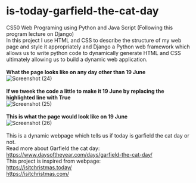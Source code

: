 # is-today-garfield-the-cat-day
CS50 Web Programing using Python and Java Script (Following this program lecture on Django)
<br />
In this project I use HTML and CSS to describe the structure of my web page and style it appropriately and Django a Python web framework which allows us to write python code to dynamically generate HTML and CSS ultimately allowing us to build a dynamic web application.
<br /><br />
**What the page looks like on any day other than 19 June**
<br />
![Screenshot (24)](https://user-images.githubusercontent.com/79200249/183664309-08269559-75cc-4c1b-bffe-6e8a626a5f46.png)
<br /><br />
**If we tweek the code a little to make it 19 June by replacing the highlighted line with True**
<br />
![Screenshot (25)](https://user-images.githubusercontent.com/79200249/183664608-343f2fe1-8a07-4b35-93e5-0a6ac382a8c2.png)
<br /><br />
**This is what the page would look like on 19 June**
<br />
![Screenshot (26)](https://user-images.githubusercontent.com/79200249/183664697-db77c39d-4256-411b-b01d-2fbb0f99c3b7.png)
<br /><br />
This is a dynamic webpage which tells us if today is garfield the cat day or not.
<br />
Read more about Garfield the cat day: https://www.daysoftheyear.com/days/garfield-the-cat-day/
<br />
This project is inspired from webpage: <br />
https://isitchristmas.today/ <br />
https://isitchristmas.com/
